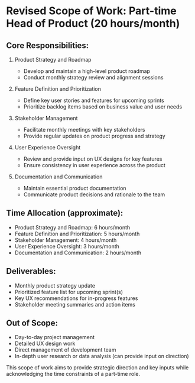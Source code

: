 # Revised Scope of Work: Part-time Head of Product (20 hours/month)

## Core Responsibilities:
1. Product Strategy and Roadmap
   - Develop and maintain a high-level product roadmap
   - Conduct monthly strategy review and alignment sessions

2. Feature Definition and Prioritization
   - Define key user stories and features for upcoming sprints
   - Prioritize backlog items based on business value and user needs

3. Stakeholder Management
   - Facilitate monthly meetings with key stakeholders
   - Provide regular updates on product progress and strategy

4. User Experience Oversight
   - Review and provide input on UX designs for key features
   - Ensure consistency in user experience across the product

5. Documentation and Communication
   - Maintain essential product documentation
   - Communicate product decisions and rationale to the team

## Time Allocation (approximate):
- Product Strategy and Roadmap: 6 hours/month
- Feature Definition and Prioritization: 5 hours/month
- Stakeholder Management: 4 hours/month
- User Experience Oversight: 3 hours/month
- Documentation and Communication: 2 hours/month

## Deliverables:
- Monthly product strategy update
- Prioritized feature list for upcoming sprint(s)
- Key UX recommendations for in-progress features
- Stakeholder meeting summaries and action items

## Out of Scope:
- Day-to-day project management
- Detailed UX design work
- Direct management of development team
- In-depth user research or data analysis (can provide input on direction)

This scope of work aims to provide strategic direction and key inputs while acknowledging the time constraints of a part-time role.
